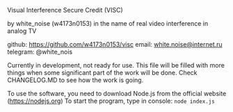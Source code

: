 Visual Interference Secure Credit (VISC)

by white_noise (w4173n0153)
in the name of real video interference in analog TV

github: https://github.com/w4173n0153/visc
email: white.noise@internet.ru
telegram: @white_nois

Currently in development, not ready for use.
This file will be filled with more things when some significant part of the work will be done.
Check CHANGELOG.MD to see how the work is going.

To use the software, you need to download Node.js from the official website (https://nodejs.org)
To start the program, type in console:
`node index.js`
